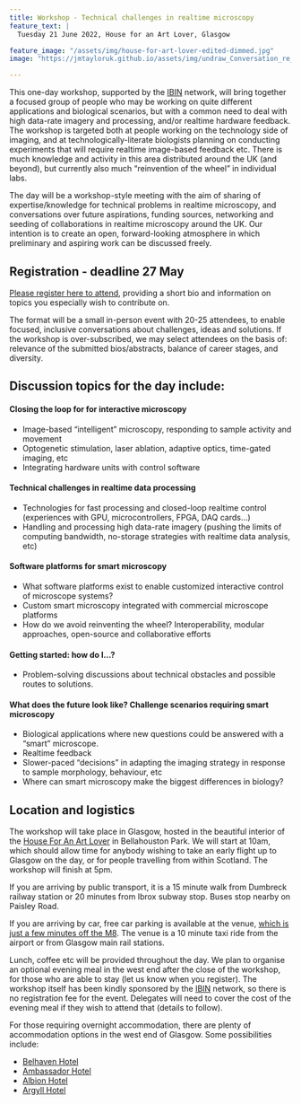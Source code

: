 ```yaml
---
title: Workshop - Technical challenges in realtime microscopy
feature_text: |
  Tuesday 21 June 2022, House for an Art Lover, Glasgow

feature_image: "/assets/img/house-for-art-lover-edited-dimmed.jpg"
image: "https://jmtayloruk.github.io/assets/img/undraw_Conversation_re_c26v.png"

---
```


This one-day workshop, supported by the [IBIN](https://ibin.org.uk) network, will bring together a focused group of people who may be working on quite different applications and biological scenarios, 
but with a common need to deal with high data-rate imagery and processing, and/or realtime hardware feedback. 
The workshop is targeted both at people working on the technology side of imaging, and at technologically-literate biologists planning on conducting experiments that will require realtime image-based feedback etc. There is much knowledge and activity in this area distributed around the UK (and beyond), but currently also much “reinvention of the wheel” in individual labs. 

The day will be a workshop-style meeting with the aim of sharing of expertise/knowledge for technical problems in realtime microscopy, 
and conversations over future aspirations, funding sources, networking and seeding of collaborations in realtime microscopy around the UK. 
Our intention is to create an open, forward-looking atmosphere in which preliminary and aspiring work can be discussed freely.

## Registration - deadline 27 May
[Please register here to attend](https://docs.google.com/forms/d/e/1FAIpQLSdMynu9p_JMXeIE9KfukhRh0b-svsLVUWEp1lhl3wYRWhWX9A/viewform?usp=sf_link), 
providing a short bio and information on topics you especially wish to contribute on.

The format will be a small in-person event with 20-25 attendees, to enable focused, inclusive conversations about challenges, ideas and solutions. 
If the workshop is over-subscribed, we may select attendees on the basis of: relevance of the submitted bios/abstracts, balance of career stages, and diversity.


## Discussion topics for the day include:

#### Closing the loop for for interactive microscopy
- Image-based “intelligent” microscopy, responding to sample activity and movement
- Optogenetic stimulation, laser ablation, adaptive optics, time-gated imaging, etc
- Integrating hardware units with control software

#### Technical challenges in realtime data processing
- Technologies for fast processing and closed-loop realtime control (experiences with GPU, microcontrollers, FPGA, DAQ cards…)
- Handling and processing high data-rate imagery (pushing the limits of computing bandwidth, no-storage strategies with realtime data analysis, etc)

#### Software platforms for smart microscopy
- What software platforms exist to enable customized interactive control of microscope systems?
- Custom smart microscopy integrated with commercial microscope platforms
- How do we avoid reinventing the wheel? Interoperability, modular approaches, open-source and collaborative efforts

#### Getting started: how do I…?
- Problem-solving discussions about technical obstacles and possible routes to solutions.

#### What does the future look like? Challenge scenarios requiring smart microscopy
- Biological applications where new questions could be answered with a “smart” microscope.
- Realtime feedback
- Slower-paced “decisions” in adapting the imaging strategy in response to sample morphology, behaviour, etc
- Where can smart microscopy make the biggest differences in biology?



## Location and logistics
The workshop will take place in Glasgow, hosted in the beautiful interior of the [House For An Art Lover](https://www.houseforanartlover.co.uk/about/what-is-house-for-an-art-lover) in Bellahouston Park. 
We will start at 10am, which should allow time for anybody wishing to take an early flight up to Glasgow on the day, or for people travelling from within Scotland. The workshop will finish at 5pm.

If you are arriving by public transport, it is a 15 minute walk from Dumbreck railway station or 20 minutes from Ibrox subway stop. Buses stop nearby on Paisley Road.

If you are arriving by car, free car parking is available at the venue, [which is just a few minutes off the M8](https://www.houseforanartlover.co.uk/visit/travel-information). The venue is a 10 minute taxi ride from the airport or from Glasgow main rail stations.

Lunch, coffee etc will be provided throughout the day. 
We plan to organise an optional evening meal in the west end after the close of the workshop, for those who are able to stay (let us know when you register). 
The workshop itself has been kindly sponsored by the [IBIN](https://ibin.org.uk) network, so there is no registration fee for the event. 
Delegates will need to cover the cost of the evening meal if they wish to attend that (details to follow).

For those requiring overnight accommodation, there are plenty of accommodation options in the west end of Glasgow. Some possibilities include:
- [Belhaven Hotel](https://www.belhavenhotel.com)
- [Ambassador Hotel](https://glasgowhotelsandapartments.co.uk/home/ambassador-hotel)
- [Albion Hotel](https://glasgowhotelsandapartments.co.uk/home/albion-hotel)
- [Argyll Hotel](http://www.argyllhotelglasgow.co.uk/glasgow-west-end-hotel.htm)


